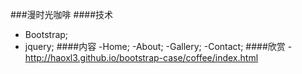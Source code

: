 ###漫时光咖啡
####技术
- Bootstrap;
- jquery;
####内容
-Home;
-About;
-Gallery;
-Contact;
####欣赏
-http://haoxl3.github.io/bootstrap-case/coffee/index.html

